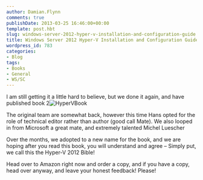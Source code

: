 ```yaml
---
author: Damian.Flynn
comments: true
publishDate: 2013-03-25 16:46:00+00:00
template: post.hbt
slug: windows-server-2012-hyper-v-installation-and-configuration-guide
title: Windows Server 2012 Hyper-V Installation and Configuration Guide
wordpress_id: 783
categories:
- Blog
tags:
- Books
- General
- WS/SC
---
```


I am still getting it a little hard to believe, but we done it again, and have published book 2![![HyperVBook](http://blogstorage.damianflynn.com/wordpress/2014/08/HyperVBook-239x300.jpg)](http://blogstorage.damianflynn.com/wordpress/2014/08/HyperVBook.jpg)

The original team are somewhat back, however this time Hans opted for the role of technical editor rather than author (good call Mate). We also looped in from Microsoft a great mate, and extremely talented Michel Luescher

Over the months, we adopted to a new name for the book, and we are hoping after you read this book, you will understand and agree – Simply put, we call this the Hyper-V 2012 Bible!

Head over to Amazon right now and order a copy, and if you have a copy, head over anyway, and leave your honest feedback! Please!
